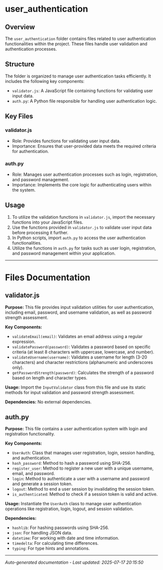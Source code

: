 # user_authentication

## Overview
The `user_authentication` folder contains files related to user authentication functionalities within the project. These files handle user validation and authentication processes.

## Structure
The folder is organized to manage user authentication tasks efficiently. It includes the following key components:
- `validator.js`: A JavaScript file containing functions for validating user input data.
- `auth.py`: A Python file responsible for handling user authentication logic.

## Key Files
### validator.js
- Role: Provides functions for validating user input data.
- Importance: Ensures that user-provided data meets the required criteria for authentication.

### auth.py
- Role: Manages user authentication processes such as login, registration, and password management.
- Importance: Implements the core logic for authenticating users within the system.

## Usage
1. To utilize the validation functions in `validator.js`, import the necessary functions into your JavaScript files.
2. Use the functions provided in `validator.js` to validate user input data before processing it further.
3. In Python scripts, import `auth.py` to access the user authentication functionalities.
4. Utilize the functions in `auth.py` for tasks such as user login, registration, and password management within your application.

---

# Files Documentation

## validator.js

**Purpose:** This file provides input validation utilities for user authentication, including email, password, and username validation, as well as password strength assessment.

**Key Components:**
- `validateEmail(email)`: Validates an email address using a regular expression.
- `validatePassword(password)`: Validates a password based on specific criteria (at least 8 characters with uppercase, lowercase, and number).
- `validateUsername(username)`: Validates a username for length (3-20 characters) and character restrictions (alphanumeric and underscores only).
- `getPasswordStrength(password)`: Calculates the strength of a password based on length and character types.

**Usage:** Import the `InputValidator` class from this file and use its static methods for input validation and password strength assessment.

**Dependencies:** No external dependencies.

## auth.py

**Purpose:** This file contains a user authentication system with login and registration functionality.

**Key Components:**
- `UserAuth`: Class that manages user registration, login, session handling, and authentication.
- `hash_password`: Method to hash a password using SHA-256.
- `register_user`: Method to register a new user with a unique username, email, and password.
- `login`: Method to authenticate a user with a username and password and generate a session token.
- `logout`: Method to end a user session by invalidating the session token.
- `is_authenticated`: Method to check if a session token is valid and active.

**Usage:** Instantiate the `UserAuth` class to manage user authentication operations like registration, login, logout, and session validation.

**Dependencies:** 
- `hashlib`: For hashing passwords using SHA-256.
- `json`: For handling JSON data.
- `datetime`: For working with date and time information.
- `timedelta`: For calculating time differences.
- `typing`: For type hints and annotations.

---
*Auto-generated documentation - Last updated: 2025-07-17 20:15:50*
